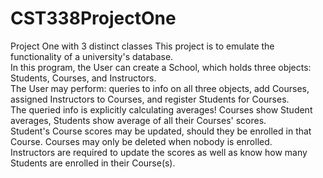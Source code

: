 # CST338ProjectOne
Project One with 3 distinct classes
This project is to emulate the functionality of a university's database.  
In this program, the User can create a School, which holds three objects: Students, Courses, and Instructors.  
The User may perform: queries to info on all three objects, add Courses, assigned Instructors to Courses, and register Students for Courses.  
The queried info is explicitly calculating averages! Courses show Student averages, Students show average of all their Courses' scores.  
Student's Course scores may be updated, should they be enrolled in that Course. Courses may only be deleted when nobody is enrolled.  
Instructors are required to update the scores as well as know how many Students are enrolled in their Course(s).

